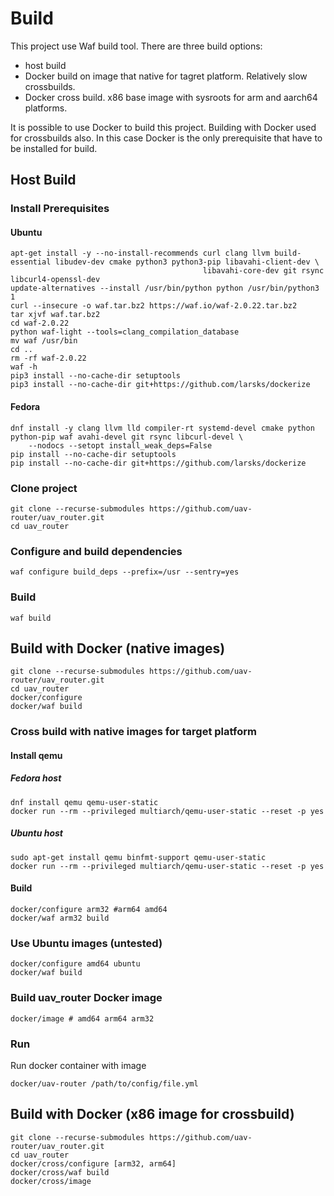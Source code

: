 # Build
This project use Waf build tool.
There are three build options:
* host build
* Docker build on image that native for tagret platform. Relatively slow crossbuilds.
* Docker cross build. x86 base image with sysroots for arm and aarch64 platforms.

It is possible to use Docker to build this project. 
Building with Docker used for crossbuilds also. In this case Docker is the only prerequisite that have to be installed for build.
## Host Build 
### Install Prerequisites
#### Ubuntu
```
apt-get install -y --no-install-recommends curl clang llvm build-essential libudev-dev cmake python3 python3-pip libavahi-client-dev \
                                           libavahi-core-dev git rsync libcurl4-openssl-dev
update-alternatives --install /usr/bin/python python /usr/bin/python3 1
curl --insecure -o waf.tar.bz2 https://waf.io/waf-2.0.22.tar.bz2
tar xjvf waf.tar.bz2
cd waf-2.0.22
python waf-light --tools=clang_compilation_database
mv waf /usr/bin
cd ..
rm -rf waf-2.0.22
waf -h
pip3 install --no-cache-dir setuptools
pip3 install --no-cache-dir git+https://github.com/larsks/dockerize
```
#### Fedora
```
dnf install -y clang llvm lld compiler-rt systemd-devel cmake python python-pip waf avahi-devel git rsync libcurl-devel \
    --nodocs --setopt install_weak_deps=False
pip install --no-cache-dir setuptools
pip install --no-cache-dir git+https://github.com/larsks/dockerize
```
### Clone project
```
git clone --recurse-submodules https://github.com/uav-router/uav_router.git
cd uav_router
```
### Configure and build dependencies
```
waf configure build_deps --prefix=/usr --sentry=yes
```
### Build
```
waf build
```

## Build with Docker (native images)
```
git clone --recurse-submodules https://github.com/uav-router/uav_router.git
cd uav_router
docker/configure
docker/waf build
```
### Cross build with native images for target platform
#### Install qemu
##### Fedora host
```
dnf install qemu qemu-user-static
docker run --rm --privileged multiarch/qemu-user-static --reset -p yes
```
##### Ubuntu host
```
sudo apt-get install qemu binfmt-support qemu-user-static
docker run --rm --privileged multiarch/qemu-user-static --reset -p yes
```
#### Build
```
docker/configure arm32 #arm64 amd64
docker/waf arm32 build
```

### Use Ubuntu images (untested)
```
docker/configure amd64 ubuntu
docker/waf build
```
### Build uav_router Docker image
```
docker/image # amd64 arm64 arm32
```
### Run
Run docker container with image
```
docker/uav-router /path/to/config/file.yml
```
## Build with Docker (x86 image for crossbuild)
```
git clone --recurse-submodules https://github.com/uav-router/uav_router.git
cd uav_router
docker/cross/configure [arm32, arm64]
docker/cross/waf build
docker/cross/image
```
